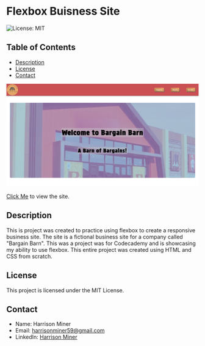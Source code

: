 # Flexbox Buisness Site
![License: MIT](https://img.shields.io/badge/License-MIT-yellow.svg)

## Table of Contents
- [Description](#description)
- [License](#license)
- [Contact](#contact)

<img src="./resources/images/BB-screenshot.png" alt="Bargain Barn Site" height="auto" width="700px">

[Click Me](https://drbubblez.github.io/flexbox-business-site/) to view the site.

## Description

This is project was created to practice using flexbox to create a responsive business site. The site is a fictional business site for a company called "Bargain Barn". This was a project was for Codecademy and is showcasing my ability to use flexbox. This entire project was created using HTML and CSS from scratch.

## License

This project is licensed under the MIT License.

## Contact

- Name: Harrison Miner
- Email: harrisonminer59@gmail.com
- LinkedIn: [Harrison Miner](https://www.linkedin.com/in/harrison-d-miner/)